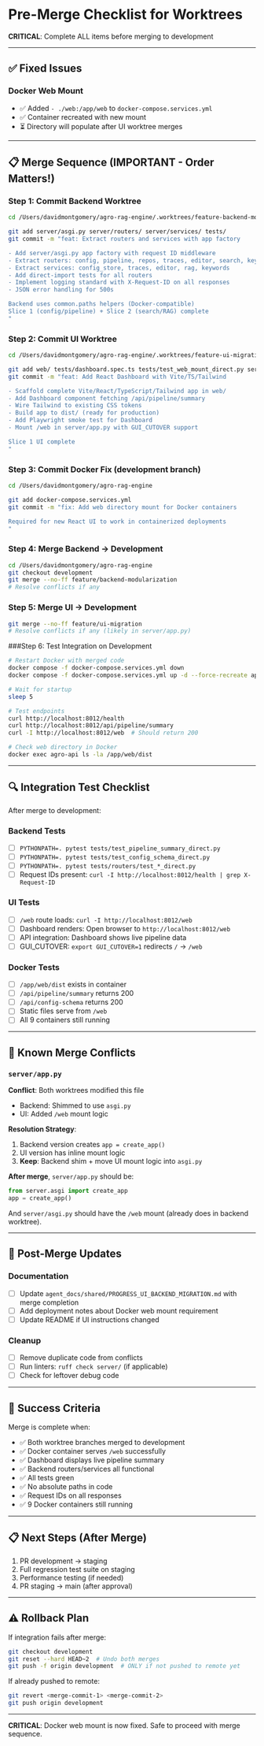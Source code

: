 # Pre-Merge Checklist for Worktrees

**CRITICAL**: Complete ALL items before merging to development

---

## ✅ Fixed Issues

### Docker Web Mount
- ✅ Added `- ./web:/app/web` to `docker-compose.services.yml`
- ✅ Container recreated with new mount
- ⏳ Directory will populate after UI worktree merges

---

## 📋 Merge Sequence (IMPORTANT - Order Matters!)

### Step 1: Commit Backend Worktree
```bash
cd /Users/davidmontgomery/agro-rag-engine/.worktrees/feature-backend-modularization

git add server/asgi.py server/routers/ server/services/ tests/
git commit -m "feat: Extract routers and services with app factory

- Add server/asgi.py app factory with request ID middleware  
- Extract routers: config, pipeline, repos, traces, editor, search, keywords, indexing
- Extract services: config_store, traces, editor, rag, keywords
- Add direct-import tests for all routers
- Implement logging standard with X-Request-ID on all responses
- JSON error handling for 500s

Backend uses common.paths helpers (Docker-compatible)
Slice 1 (config/pipeline) + Slice 2 (search/RAG) complete
"
```

### Step 2: Commit UI Worktree
```bash
cd /Users/davidmontgomery/agro-rag-engine/.worktrees/feature-ui-migration

git add web/ tests/dashboard.spec.ts tests/test_web_mount_direct.py server/app.py package*.json
git commit -m "feat: Add React Dashboard with Vite/TS/Tailwind

- Scaffold complete Vite/React/TypeScript/Tailwind app in web/
- Add Dashboard component fetching /api/pipeline/summary
- Wire Tailwind to existing CSS tokens
- Build app to dist/ (ready for production)
- Add Playwright smoke test for Dashboard
- Mount /web in server/app.py with GUI_CUTOVER support

Slice 1 UI complete
"
```

### Step 3: Commit Docker Fix (development branch)
```bash
cd /Users/davidmontgomery/agro-rag-engine

git add docker-compose.services.yml
git commit -m "fix: Add web directory mount for Docker containers

Required for new React UI to work in containerized deployments
"
```

### Step 4: Merge Backend → Development
```bash
cd /Users/davidmontgomery/agro-rag-engine
git checkout development
git merge --no-ff feature/backend-modularization
# Resolve conflicts if any
```

### Step 5: Merge UI → Development  
```bash
git merge --no-ff feature/ui-migration
# Resolve conflicts if any (likely in server/app.py)
```

###Step 6: Test Integration on Development
```bash
# Restart Docker with merged code
docker compose -f docker-compose.services.yml down
docker compose -f docker-compose.services.yml up -d --force-recreate api

# Wait for startup
sleep 5

# Test endpoints
curl http://localhost:8012/health
curl http://localhost:8012/api/pipeline/summary
curl -I http://localhost:8012/web  # Should return 200

# Check web directory in Docker
docker exec agro-api ls -la /app/web/dist
```

---

## 🔍 Integration Test Checklist

After merge to development:

### Backend Tests
- [ ] `PYTHONPATH=. pytest tests/test_pipeline_summary_direct.py`
- [ ] `PYTHONPATH=. pytest tests/test_config_schema_direct.py`
- [ ] `PYTHONPATH=. pytest tests/routers/test_*_direct.py`
- [ ] Request IDs present: `curl -I http://localhost:8012/health | grep X-Request-ID`

### UI Tests
- [ ] `/web` route loads: `curl -I http://localhost:8012/web`
- [ ] Dashboard renders: Open browser to `http://localhost:8012/web`
- [ ] API integration: Dashboard shows live pipeline data
- [ ] GUI_CUTOVER: `export GUI_CUTOVER=1` redirects `/` → `/web`

### Docker Tests
- [ ] `/app/web/dist` exists in container
- [ ] `/api/pipeline/summary` returns 200
- [ ] `/api/config-schema` returns 200  
- [ ] Static files serve from `/web`
- [ ] All 9 containers still running

---

## 🚨 Known Merge Conflicts

### `server/app.py`
**Conflict**: Both worktrees modified this file
- Backend: Shimmed to use `asgi.py`
- UI: Added `/web` mount logic

**Resolution Strategy**:
1. Backend version creates `app = create_app()`
2. UI version has inline mount logic
3. **Keep**: Backend shim + move UI mount logic into `asgi.py`

**After merge**, `server/app.py` should be:
```python
from server.asgi import create_app
app = create_app()
```

And `server/asgi.py` should have the `/web` mount (already does in backend worktree).

---

## 📝 Post-Merge Updates

### Documentation
- [ ] Update `agent_docs/shared/PROGRESS_UI_BACKEND_MIGRATION.md` with merge completion
- [ ] Add deployment notes about Docker web mount requirement
- [ ] Update README if UI instructions changed

### Cleanup
- [ ] Remove duplicate code from conflicts
- [ ] Run linters: `ruff check server/` (if applicable)
- [ ] Check for leftover debug code

---

## 🎯 Success Criteria

Merge is complete when:
- ✅ Both worktree branches merged to development
- ✅ Docker container serves `/web` successfully
- ✅ Dashboard displays live pipeline summary  
- ✅ Backend routers/services all functional
- ✅ All tests green
- ✅ No absolute paths in code
- ✅ Request IDs on all responses
- ✅ 9 Docker containers still running

---

## 📋 Next Steps (After Merge)

1. PR development → staging
2. Full regression test suite on staging
3. Performance testing (if needed)
4. PR staging → main (after approval)

---

## ⚠️ Rollback Plan

If integration fails after merge:
```bash
git checkout development
git reset --hard HEAD~2  # Undo both merges
git push -f origin development  # ONLY if not pushed to remote yet
```

If already pushed to remote:
```bash
git revert <merge-commit-1> <merge-commit-2>
git push origin development
```

---

**CRITICAL**: Docker web mount is now fixed. Safe to proceed with merge sequence.

